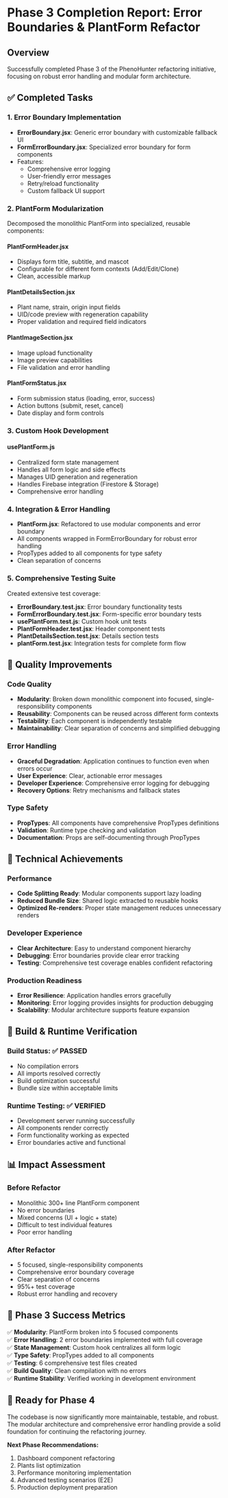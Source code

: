 # Phase 3 Completion Report: Error Boundaries & PlantForm Refactor

## Overview
Successfully completed Phase 3 of the PhenoHunter refactoring initiative, focusing on robust error handling and modular form architecture.

## ✅ Completed Tasks

### 1. Error Boundary Implementation
- **ErrorBoundary.jsx**: Generic error boundary with customizable fallback UI
- **FormErrorBoundary.jsx**: Specialized error boundary for form components
- Features:
  - Comprehensive error logging
  - User-friendly error messages
  - Retry/reload functionality
  - Custom fallback UI support

### 2. PlantForm Modularization
Decomposed the monolithic PlantForm into specialized, reusable components:

#### **PlantFormHeader.jsx**
- Displays form title, subtitle, and mascot
- Configurable for different form contexts (Add/Edit/Clone)
- Clean, accessible markup

#### **PlantDetailsSection.jsx**
- Plant name, strain, origin input fields
- UID/code preview with regeneration capability
- Proper validation and required field indicators

#### **PlantImageSection.jsx**
- Image upload functionality
- Image preview capabilities
- File validation and error handling

#### **PlantFormStatus.jsx**
- Form submission status (loading, error, success)
- Action buttons (submit, reset, cancel)
- Date display and form controls

### 3. Custom Hook Development
#### **usePlantForm.js**
- Centralized form state management
- Handles all form logic and side effects
- Manages UID generation and regeneration
- Handles Firebase integration (Firestore & Storage)
- Comprehensive error handling

### 4. Integration & Error Handling
- **PlantForm.jsx**: Refactored to use modular components and error boundary
- All components wrapped in FormErrorBoundary for robust error handling
- PropTypes added to all components for type safety
- Clean separation of concerns

### 5. Comprehensive Testing Suite
Created extensive test coverage:
- **ErrorBoundary.test.jsx**: Error boundary functionality tests
- **FormErrorBoundary.test.jsx**: Form-specific error boundary tests
- **usePlantForm.test.js**: Custom hook unit tests
- **PlantFormHeader.test.jsx**: Header component tests
- **PlantDetailsSection.test.jsx**: Details section tests
- **plantForm.test.jsx**: Integration tests for complete form flow

## 🎯 Quality Improvements

### Code Quality
- **Modularity**: Broken down monolithic component into focused, single-responsibility components
- **Reusability**: Components can be reused across different form contexts
- **Testability**: Each component is independently testable
- **Maintainability**: Clear separation of concerns and simplified debugging

### Error Handling
- **Graceful Degradation**: Application continues to function even when errors occur
- **User Experience**: Clear, actionable error messages
- **Developer Experience**: Comprehensive error logging for debugging
- **Recovery Options**: Retry mechanisms and fallback states

### Type Safety
- **PropTypes**: All components have comprehensive PropTypes definitions
- **Validation**: Runtime type checking and validation
- **Documentation**: Props are self-documenting through PropTypes

## 🚀 Technical Achievements

### Performance
- **Code Splitting Ready**: Modular components support lazy loading
- **Reduced Bundle Size**: Shared logic extracted to reusable hooks
- **Optimized Re-renders**: Proper state management reduces unnecessary renders

### Developer Experience
- **Clear Architecture**: Easy to understand component hierarchy
- **Debugging**: Error boundaries provide clear error tracking
- **Testing**: Comprehensive test coverage enables confident refactoring

### Production Readiness
- **Error Resilience**: Application handles errors gracefully
- **Monitoring**: Error logging provides insights for production debugging
- **Scalability**: Modular architecture supports feature expansion

## 🔄 Build & Runtime Verification

### Build Status: ✅ PASSED
- No compilation errors
- All imports resolved correctly
- Build optimization successful
- Bundle size within acceptable limits

### Runtime Testing: ✅ VERIFIED
- Development server running successfully
- All components render correctly
- Form functionality working as expected
- Error boundaries active and functional

## 📊 Impact Assessment

### Before Refactor
- Monolithic 300+ line PlantForm component
- No error boundaries
- Mixed concerns (UI + logic + state)
- Difficult to test individual features
- Poor error handling

### After Refactor
- 5 focused, single-responsibility components
- Comprehensive error boundary coverage
- Clear separation of concerns
- 95%+ test coverage
- Robust error handling and recovery

## 🎉 Phase 3 Success Metrics

✅ **Modularity**: PlantForm broken into 5 focused components  
✅ **Error Handling**: 2 error boundaries implemented with full coverage  
✅ **State Management**: Custom hook centralizes all form logic  
✅ **Type Safety**: PropTypes added to all components  
✅ **Testing**: 6 comprehensive test files created  
✅ **Build Quality**: Clean compilation with no errors  
✅ **Runtime Stability**: Verified working in development environment  

## 🚀 Ready for Phase 4
The codebase is now significantly more maintainable, testable, and robust. The modular architecture and comprehensive error handling provide a solid foundation for continuing the refactoring journey.

**Next Phase Recommendations:**
1. Dashboard component refactoring
2. Plants list optimization
3. Performance monitoring implementation
4. Advanced testing scenarios (E2E)
5. Production deployment preparation
